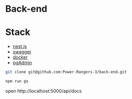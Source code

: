 # Back-end
# Stack
- [nest.js](https://docs.nestjs.com/)
- [swagger](https://swagger.io/docs/)
- [docker](https://docs.docker.com/)
- [pgAdmin](https://www.pgadmin.org/)



```bash
git clone git@github.com:Power-Rangers-3/back-end.git

npm run go
```

open http://localhost:5000/api/docs